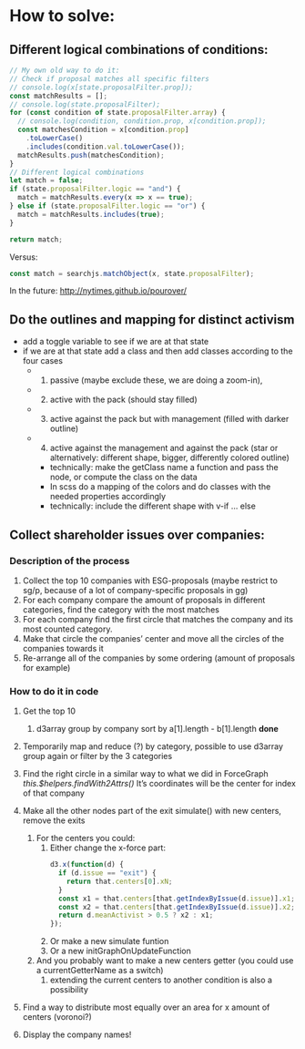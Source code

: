 # How to solve:

## Different logical combinations of conditions:

```js
// My own old way to do it:
// Check if proposal matches all specific filters
// console.log(x[state.proposalFilter.prop]);
const matchResults = [];
// console.log(state.proposalFilter);
for (const condition of state.proposalFilter.array) {
  // console.log(condition, condition.prop, x[condition.prop]);
  const matchesCondition = x[condition.prop]
    .toLowerCase()
    .includes(condition.val.toLowerCase());
  matchResults.push(matchesCondition);
}
// Different logical combinations
let match = false;
if (state.proposalFilter.logic == "and") {
  match = matchResults.every(x => x == true);
} else if (state.proposalFilter.logic == "or") {
  match = matchResults.includes(true);
}

return match;
```

Versus:

```js
const match = searchjs.matchObject(x, state.proposalFilter);
```

In the future:
http://nytimes.github.io/pourover/

## Do the outlines and mapping for distinct activism

- add a toggle variable to see if we are at that state
- if we are at that state add a class and then add classes according to the four cases
  - 1. passive (maybe exclude these, we are doing a zoom-in),
  - 2. active with the pack (should stay filled)
  - 3. active against the pack but with management (filled with darker outline)
  - 4. active against the management and against the pack (star or alternatively: different shape, bigger, differently colored outline)
    - technically: make the getClass name a function and pass the node, or compute the class on the data
    - In scss do a mapping of the colors and do classes with the needed properties accordingly
    - technically: include the different shape with v-if … else

## Collect shareholder issues over companies:

### Description of the process

1. Collect the top 10 companies with ESG-proposals (maybe restrict to sg/p, because of a lot of company-specific proposals in gg)
2. For each company compare the amount of proposals in different categories, find the category with the most matches
3. For each company find the first circle that matches the company and its most counted category.
4. Make that circle the companies’ center and move all the circles of the companies towards it
5. Re-arrange all of the companies by some ordering (amount of proposals for example)

### How to do it in code

1. Get the top 10
   1. d3array group by company sort by a[1].length - b[1].length **done**
2. Temporarily map and reduce (?) by category, possible to use d3array group again or filter by the 3 categories
3. Find the right circle in a similar way to what we did in ForceGraph _this.\$helpers.findWith2Attrs()_ It’s coordinates will be the center for index of that company
4. Make all the other nodes part of the exit simulate() with new centers, remove the exits

   1. For the centers you could:
      1. Either change the x-force part:
         ```javascript
         d3.x(function(d) {
           if (d.issue == "exit") {
             return that.centers[0].xN;
           }
           const x1 = that.centers[that.getIndexByIssue(d.issue)].x1;
           const x2 = that.centers[that.getIndexByIssue(d.issue)].x2;
           return d.meanActivist > 0.5 ? x2 : x1;
         });
         ```
      2. Or make a new simulate funtion
      3. Or a new initGraphOnUpdateFunction
   2. And you probably want to make a new centers getter (you could use a currentGetterName as a switch)
      1. extending the current centers to another condition is also a possibility

5. Find a way to distribute most equally over an area for x amount of centers (voronoi?)
6. Display the company names!

